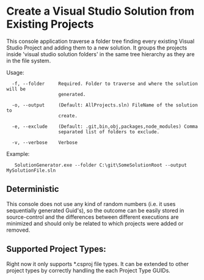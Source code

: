# Create a Visual Studio Solution from Existing Projects

This console application traverse a folder tree finding every existing Visual Studio Project and adding them to a new solution. It groups the projects inside 'visual studio solution folders' in the same tree hierarchy as they are in the file system.

Usage:
```
  -f, --folder     Required. Folder to traverse and where the solution will be
                   generated.

  -o, --output     (Default: AllProjects.sln) FileName of the solution to
                   create.

  -e, --exclude    (Default: .git,bin,obj,packages,node_modules) Comma
                   separated list of folders to exclude.

  -v, --verbose    Verbose
```

Example:
```
   SolutionGenerator.exe --folder C:\git\SomeSolutionRoot --output MySolutionFile.sln
```

## Deterministic
This console does not use any kind of random numbers (i.e. it uses sequentially generated Guid's), so the outcome can be easily stored in source-control and the differences between different executions are minimized and should only be related to which projects were added or removed.

## Supported Project Types:
Right now it only supports *.csproj file types. It can be extended to other project types by correctly handling the each Project Type GUIDs.
